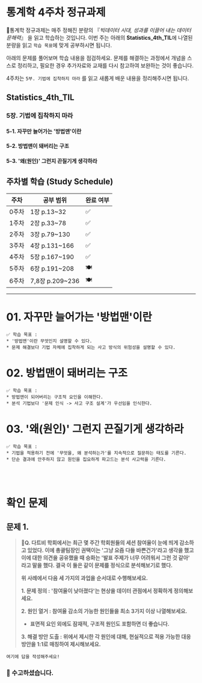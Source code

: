 # 통계학 4주차 정규과제

📌통계학 정규과제는 매주 정해진 분량의 『*빅데이터 시대, 성과를 이끌어 내는 데이터 문해력*』 을 읽고 학습하는 것입니다. 이번 주는 아래의 **Statistics_4th_TIL**에 나열된 분량을 읽고 `학습 목표`에 맞게 공부하시면 됩니다.

아래의 문제를 풀어보며 학습 내용을 점검하세요. 문제를 해결하는 과정에서 개념을 스스로 정리하고, 필요한 경우 추가자료와 교재를 다시 참고하여 보완하는 것이 좋습니다.

4주차는 `5부. 기법에 집착하지 마라` 를 읽고 새롭게 배운 내용을 정리해주시면 됩니다.


## Statistics_4th_TIL

### 5장. 기법에 집착하지 마라

#### 5-1. 자꾸만 늘어가는 '방법맨'이란

#### 5-2. 방법맨이 돼버리는 구조

#### 5-3. '왜(원인)' 그런지 끈질기게 생각하라

<!-- 5-4. 도전문제! 부분은 따로 문제를 풀어보세요. 필수로 제출하실 필요는 없습니다.-->





## 주차별 학습 (Study Schedule)

| 주차  | 공부 범위       | 완료 여부 |
| ----- | --------------- | --------- |
| 0주차 | 1장 p.13~32     | ✅         |
| 1주차 | 2장 p.33~78     | ✅         |
| 2주차 | 3장 p.79~130    | ✅         |
| 3주차 | 4장 p.131~166   | ✅         |
| 4주차 | 5장 p.167~190   | ✅         |
| 5주차 | 6장 p.191~208   | 🍽️         |
| 6주차 | 7,8장 p.209~236 | 🍽️         |

<!-- 여기까진 그대로 둬 주세요-->



---

# 01. 자꾸만 늘어가는 '방법맨'이란

```
✅ 학습 목표 :
* '방법맨'이란 무엇인지 설명할 수 있다.
* 문제 해결보다 기법 자체에 집착하게 되는 사고 방식의 위험성을 설명할 수 있다. 
```

<!-- 새롭게 배운 내용을 자유롭게 정리해주세요.-->




# 02. 방법맨이 돼버리는 구조

```
✅ 학습 목표 :
* 방법맨이 되어버리는 구조적 요인을 이해한다.
* 분석 기법보다 '문제 인식 -> 사고 구조 설계'가 우선임을 인식한다. 
```

<!-- 새롭게 배운 내용을 자유롭게 정리해주세요.-->




# 03. '왜(원인)' 그런지 끈질기게 생각하라

```
✅ 학습 목표 :
* 기법을 적용하기 전에 '무엇을, 왜 분석하는가'를 지속적으로 질문하는 태도를 기른다.
* 단순 결과에 안주하지 않고 원인을 집요하게 파고드는 분석 사고력을 기른다. 
```

<!-- 새롭게 배운 내용을 자유롭게 정리해주세요.-->



<br>
<br>

# 확인 문제

## 문제 1.

> **🧚Q. 다트비 학회에서는 최근 몇 주간 학회원들의 세션 참여율이 눈에 띄게 감소하고 있었다. 이에 총괄팀장인 권택이는 '그냥 요즘 다들 바쁜건가'라고 생각을 했고 이에 대한 의견을 공유했을 때 승화는 '발표 주제가 너무 어려워서 그런 것 같아' 라고 말을 했다. 결국 이 둘은 같이 문제를 정식으로 분석해보기로 했다.**
>
> **위 사례에서 다음 세 가지의 과업을 순서대로 수행해보세요.**
>
> **1. 문제 정의 : '참여율이 낮아졌다'는 현상을 데이터 관점에서 정확하게 정의해보세요.**
>
> **2. 원인 열거 : 참여율 감소의 가능한 원인들을 최소 3가지 이상 나열해보세요.**
>
> - **표면적 요인 외에도 잠재적, 구조적 원인도 포함하면 더 좋습니다.**
>
> **3. 해결 방안 도출 : 위에서 제시한 각 원인에 대해, 현실적으로 적용 가능한 대응 방안을 1:1로 매칭하여 제시해보세요.**

<!--학습한 개념을 활용하여 자유롭게 설명해 보세요. 구체적인 예시를 들어 설명하면 더욱 좋습니다.-->

```
여기에 답을 작성해주세요!
```



### 🎉 수고하셨습니다.